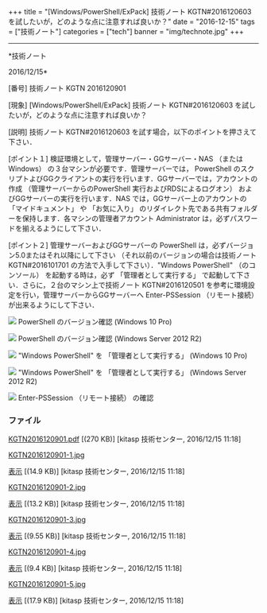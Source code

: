 ﻿+++
title = "[Windows/PowerShell/ExPack] 技術ノート KGTN#2016120603 を試したいが，どのような点に注意すれば良いか？"
date = "2016-12-15"
tags = ["技術ノート"]
categories = ["tech"]
banner = "img/technote.jpg"
+++

-----------------------------------------------------------------------------------------------------------------------------

*技術ノート

2016/12/15*


[番号]
技術ノート KGTN 2016120901

[現象]
[Windows/PowerShell/ExPack] 技術ノート KGTN#2016120603
を試したいが，どのような点に注意すれば良いか？

[説明]
技術ノート KGTN#2016120603 を試す場合，以下のポイントを押さえて下さい．

[ポイント１]
検証環境として，管理サーバー・GGサーバー・NAS （またはWindows）
の３台マシンが必要です．管理サーバーでは， PowerShell
のスクリプトよびGGクライアントの実行を行います．GGサーバーでは，アカウントの作成
（管理サーバーからのPowerShell 実行およびRDSによるログオン）
およびGGサーバーの実行を行います．NAS では，GGサーバー上のアカウントの
「マイドキュメント」 や 「お気に入り」
のリダイレクト先である共有フォルダーを保持します．各マシンの管理者アカウント
Administrator は，必ずパスワードを揃えるようにして下さい．

[ポイント２]
管理サーバーおよびGGサーバーの PowerShell
は，必ずバージョン5.0またはそれ以降にして下さい
（それ以前のバージョンの場合は技術ノートKGTN#2016101701
の方法で入手して下さい）．"Windows PowerShell" （のコンソール）
を起動する時は，必ず 「管理者として実行する」
で起動して下さい．さらに，２台のマシン上で技術ノート KGTN#2016120501
を参考に環境設定を行い，管理サーバーからGGサーバーへ Enter-PSSession
（リモート接続） が出来るようにして下さい．

![](http://techreport.kitasp.net/attachments/download/3214/KGTN2016120901-1.jpg)
PowerShell のバージョン確認 (Windows 10 Pro)

![](http://techreport.kitasp.net/attachments/download/3215/KGTN2016120901-2.jpg)
PowerShell のバージョン確認 (Windows Server 2012 R2)

![](http://techreport.kitasp.net/attachments/download/3216/KGTN2016120901-3.jpg)
"Windows PowerShell" を 「管理者として実行する」 (Windows 10 Pro)

![](http://techreport.kitasp.net/attachments/download/3217/KGTN2016120901-4.jpg)
"Windows PowerShell" を 「管理者として実行する」 (Windows Server 2012
R2)

![](http://techreport.kitasp.net/attachments/download/3218/KGTN2016120901-5.jpg)
Enter-PSSession （リモート接続） の確認


### ファイル

 
 


[KGTN2016120901.pdf](http://techreport.kitasp.net/attachments/download/3213/KGTN2016120901.pdf)
 [(270 KB)] [kitasp 技術センター, 2016/12/15
11:18]

[KGTN2016120901-1.jpg](http://techreport.kitasp.net/attachments/download/3214/KGTN2016120901-1.jpg)

[表示](http://techreport.kitasp.net/attachments/3214/KGTN2016120901-1.jpg "表示")
 [(14.9 KB)] [kitasp 技術センター, 2016/12/15
11:18]

[KGTN2016120901-2.jpg](http://techreport.kitasp.net/attachments/download/3215/KGTN2016120901-2.jpg)

[表示](http://techreport.kitasp.net/attachments/3215/KGTN2016120901-2.jpg "表示")
 [(13.2 KB)] [kitasp 技術センター, 2016/12/15
11:18]

[KGTN2016120901-3.jpg](http://techreport.kitasp.net/attachments/download/3216/KGTN2016120901-3.jpg)

[表示](http://techreport.kitasp.net/attachments/3216/KGTN2016120901-3.jpg "表示")
 [(9.55 KB)] [kitasp 技術センター, 2016/12/15
11:18]

[KGTN2016120901-4.jpg](http://techreport.kitasp.net/attachments/download/3217/KGTN2016120901-4.jpg)

[表示](http://techreport.kitasp.net/attachments/3217/KGTN2016120901-4.jpg "表示")
 [(9.4 KB)] [kitasp 技術センター, 2016/12/15
11:18]

[KGTN2016120901-5.jpg](http://techreport.kitasp.net/attachments/download/3218/KGTN2016120901-5.jpg)

[表示](http://techreport.kitasp.net/attachments/3218/KGTN2016120901-5.jpg "表示")
 [(17.9 KB)] [kitasp 技術センター, 2016/12/15
11:18]


 


 

